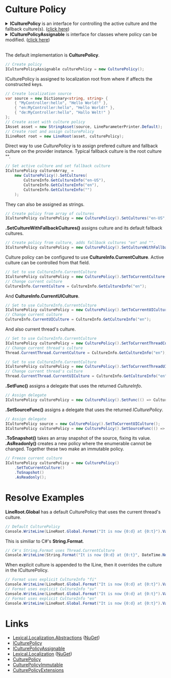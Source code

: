 # Culture Policy
<details>
  <summary><b>ICulturePolicy</b> is an interface for controlling the active culture and the fallback culture(s). (<u>click here</u>)</summary>

```csharp
/// <summary>
/// Interface for policy that returns active culture policy, and fallback cultures.
/// </summary>
public interface ICulturePolicy
{
    /// <summary>
    /// Enumerable that returns first the active culture, and then fallback cultures.
    /// 
    /// For example: "en-UK", "en", "".
    /// </summary>
    CultureInfo[] Cultures { get; }
}
```
</details>

<details>
  <summary><b>ICulturePolicyAssignable</b> is interface for classes where policy can be modified. (<u>click here</u>)</summary>

```csharp
/// <summary>
/// Interface for culture policy where culture is assignable.
/// </summary>
public interface ICulturePolicyAssignable : ICulturePolicy
{
    /// <summary>
    /// Set source of cultures. The first element is active culture, others fallback cultures.
    /// </summary>
    /// <param name="cultureSource"></param>
    /// <returns></returns>
    ICulturePolicyAssignable SetSource(ICulturePolicy cultureSource);
}
```
</details>
<br/>

The default implementation is **CulturePolicy**. 

```csharp
// Create policy
ICulturePolicyAssignable culturePolicy = new CulturePolicy();
```

ICulturePolicy is assigned to localization root from where if affects the constructed keys.

```csharp
// Create localization source
var source = new Dictionary<string, string> {
    { "MyController:hello", "Hello World!" },
    { "en:MyController:hello", "Hello World!" },
    { "de:MyController:hello", "Hallo Welt!" }
};
// Create asset with culture policy
IAsset asset = new StringAsset(source, LineParameterPrinter.Default);
// Create root and assign culturePolicy
ILineRoot root = new LineRoot(asset, culturePolicy);
```

Direct way to use *CulturePolicy* is to assign prefered culture and fallback culture on the provider instance.
Typical fallback culture is the root culture "".

```csharp
// Set active culture and set fallback culture
ICulturePolicy cultureArray_ =
    new CulturePolicy().SetCultures(
        CultureInfo.GetCultureInfo("en-US"),
        CultureInfo.GetCultureInfo("en"),
        CultureInfo.GetCultureInfo("")
    );
```

They can also be assigned as strings.

```csharp
// Create policy from array of cultures
ICulturePolicy culturePolicy = new CulturePolicy().SetCultures("en-US", "en", "");
```

**.SetCultureWithFallbackCultures()** assigns culture and its default fallback cultures.

```csharp
// Create policy from culture, adds fallback cultures "en" and "".
ICulturePolicy culturePolicy = new CulturePolicy().SetCultureWithFallbackCultures("en-US");
```

Culture policy can be configured to use **CultureInfo.CurrentCulture**. 
Active culture can be controlled from that field.

```csharp
// Set to use CultureInfo.CurrentCulture
ICulturePolicy culturePolicy = new CulturePolicy().SetToCurrentCulture();
// Change current culture
CultureInfo.CurrentCulture = CultureInfo.GetCultureInfo("en");
```
And **CultureInfo.CurrentUICulture**.

```csharp
// Set to use CultureInfo.CurrentCulture
ICulturePolicy culturePolicy = new CulturePolicy().SetToCurrentUICulture();
// Change current culture
CultureInfo.CurrentUICulture = CultureInfo.GetCultureInfo("en");
```

And also current thread's culture.

```csharp
// Set to use CultureInfo.CurrentCulture
ICulturePolicy culturePolicy = new CulturePolicy().SetToCurrentThreadCulture();
// Change current thread's culture
Thread.CurrentThread.CurrentCulture = CultureInfo.GetCultureInfo("en");
```

```csharp
// Set to use CultureInfo.CurrentCulture
ICulturePolicy culturePolicy = new CulturePolicy().SetToCurrentThreadUICulture();
// Change current thread's culture
Thread.CurrentThread.CurrentUICulture = CultureInfo.GetCultureInfo("en");
```

**.SetFunc()** assigns a delegate that uses the returned *CultureInfo*.

```csharp
// Assign delegate 
ICulturePolicy culturePolicy = new CulturePolicy().SetFunc(() => CultureInfo.GetCultureInfo("fi"));
```

**.SetSourceFunc()** assigns a delegate that uses the returned *ICulturePolicy*.

```csharp
// Assign delegate 
ICulturePolicy source = new CulturePolicy().SetToCurrentUICulture();
ICulturePolicy culturePolicy = new CulturePolicy().SetSourceFunc(() => source);
```

**.ToSnapshot()** takes an array snapshot of the source, fixing its value.
**.AsReadonly()** creates a new policy where the enumerable cannot be changed. 
Together these two make an immutable policy.

```csharp
// Freeze current culture
ICulturePolicy culturePolicy = new CulturePolicy()
    .SetToCurrentCulture()
    .ToSnapshot()
    .AsReadonly();
```

# Resolve Examples
**LineRoot.Global** has a default CulturePolicy that uses the current thread's culture.

```csharp
// Default CulturePolicy
Console.WriteLine(LineRoot.Global.Format("It is now {0:d} at {0:t}").Value(DateTime.Now));
```

This is similiar to C#'s **String.Format**.

```csharp
// C#'s String.Format uses Thread.CurrentCulture
Console.WriteLine(String.Format("It is now {0:d} at {0:t}", DateTime.Now));
```

When explicit culture is appended to the ILine, then it overrides the culture in the ICulturePolicy.

```csharp
// Format uses explicit CultureInfo "fi"
Console.WriteLine(LineRoot.Global.Format("It is now {0:d} at {0:t}").Value(DateTime.Now).Culture("fi"));
// Format uses explicit CultureInfo "sv"
Console.WriteLine(LineRoot.Global.Format("It is now {0:d} at {0:t}").Value(DateTime.Now).Culture("sv"));
// Format uses explicit CultureInfo "en"
Console.WriteLine(LineRoot.Global.Format("It is now {0:d} at {0:t}").Value(DateTime.Now).Culture("en"));
```

# Links
* [Lexical.Localization.Abstractions](https://github.com/tagcode/Lexical.Localization/tree/master/Lexical.Localization.Abstractions) ([NuGet](https://www.nuget.org/packages/Lexical.Localization.Abstractions/))
 * [ICulturePolicy](https://github.com/tagcode/Lexical.Localization/blob/master/Lexical.Localization.Abstractions/CulturePolicy/ICulturePolicy.cs)
 * [ICulturePolicyAssignable](https://github.com/tagcode/Lexical.Localization/blob/master/Lexical.Localization.Abstractions/CulturePolicy/ICulturePolicy.cs)
* [Lexical.Localization](https://github.com/tagcode/Lexical.Localization/tree/master/Lexical.Localization) ([NuGet](https://www.nuget.org/packages/Lexical.Localization/))
 * [CulturePolicy](https://github.com/tagcode/Lexical.Localization/blob/master/Lexical.Localization/CulturePolicy/CulturePolicy.cs)
 * [CulturePolicyImmutable](https://github.com/tagcode/Lexical.Localization/blob/master/Lexical.Localization/CulturePolicy/CulturePolicyImmutable.cs)
 * [CulturePolicyExtensions](https://github.com/tagcode/Lexical.Localization/blob/master/Lexical.Localization/CulturePolicy/CulturePolicyExtensions.cs)
